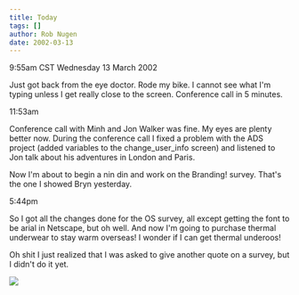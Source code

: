 ```yaml
---
title: Today
tags: []
author: Rob Nugen
date: 2002-03-13
---
```


<title></title>
<p class=date>9:55am CST Wednesday 13 March 2002</p>

<p>Just got back from the eye doctor.  Rode my bike.  I cannot see
what I'm typing unless I get really close to the screen.  Conference
call in 5 minutes.</p>

<p class=date>11:53am</p>

<p>Conference call with Minh and Jon Walker was fine.  My eyes are
plenty better now.  During the conference call I fixed a problem with
the ADS project (added variables to the change_user_info screen) and
listened to Jon talk about his adventures in London and Paris.</p>

<p>Now I'm about to begin a nin din and work on the Branding! survey.
That's the one I showed Bryn yesterday.</p>

<p class=date>5:44pm</p>

<p>So I got all the changes done for the OS survey, all except getting
the font to be arial in Netscape, but oh well.  And now I'm going to
purchase thermal underwear to stay warm overseas!  I wonder if I can
get thermal underoos!</p>

<p>Oh shit I just realized that I was asked to give another quote on a
survey, but I didn't do it yet.</p>

<p><img src='/images/rob/wL-ROB.gif'/></p>

